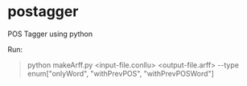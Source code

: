 # postagger
POS Tagger using python

Run:
> python makeArff.py <input-file.conllu> <output-file.arff> --type enum["onlyWord", "withPrevPOS", "withPrevPOSWord"]
